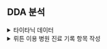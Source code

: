 
## DDA 분석
<details>
<summary>타이타닉 데이터</summary>

|Variable|Defination|Key|분석가 의견|
|--|--|--|--|
|PassengerId|승객의 고유번호들||범주형_명목형/승객의 고유번호로 승객에 대해 검색할 때 사용 가능|
|Pclass|객실의 등급|1: 1st,2: 2nd,3: 3rd |범주형_순서형/어느 객실에서 생존자가 많았는지 확인 가능|
|Name|승객의 이름||범주형_명목형/승객의 이름을 찾아볼 때 사용 가능|
|Sex|성별|male: 남성, female: 여성|범주형_명목형/성별 생존자 확인 가능|
|Age|나이||수치형_연속형/나이 때 별 생존자 확인 가능|
|SibSp|함께 탑승한 형제 및 배우자 수|[0, 1, 2, 3, 4, 5, 8]|범주형_명목형/가족 단위로 생존자 확인 가능|
|Parch|함께 탑승한 자녀 및 부모 수|[0, 1, 3, 2, 4, 6, 5, 9]|범주형_명목형/가족 단위로 생존자 확인 가능|
|Ticket|티켓 번호||범주형_명목형/티켓에 대한 정보 확인 가능|
|Fare|요금||수치형_이산형/당시 티켓의 평균 요금 정보 확인 가능|
|Cabin|객실 이름|[A_,B_,C_,D_,E_,F_,nan]|범주형_명목형/ 어느 객실에 생존자가 많았는지 확인 가능|
|Embarked|탑승지|['Q', 'S', 'C']|범주형_명목형/ 어느 탑승지에서 많이 탔는지 확인 가능|
</details>

<details>
<summary>뤼튼 이용 병원 진료 기록 항목 작성</summary>

|항목|의미| 정상 범위|Key|분석가 의견|
|--|--|--|--|--|
| 환자ID| 환자를 식별하는 고유한 ID| 없음||통계로 알아낼 수 있는 값이 없음|
|Large Lymphocyte|혈액 내 큰 림프구 수치를 나타내는 지표|1,500-4,500 / μL||수치형 데이터: 분석 시,  정상 범위인지 확인 / 범주형 데이터: 시각화 시, 일정 범위로 묶어 분포도 확인하고, 림프구 수치가 척추 질환에 미치는 영향 확인|
|Location of herniation|탈출한 디스크의 위치로 매개변수|없음|탈출한 디스크 위치 : [1,2,3,4,5]|범주형 데이터: 탈출한 디스크의 번호로 어느 디스크의 탈출이 가장 많은지 확인|
|ODI|척추 통증 장애 지수로, 일상 생활에서 발생하는 제한 정도를 평가하는 지표| 0-100||수치형 데이터 : 척추 통증 장애 지수의 평균 값을 확인 / 범주형 데이터 : 시각화 시, 통증 장애 지수를 일정 범위로 묶어 통증 장애 지수의 분포도 확인 |
|가족력|질병이나 유전적 소인이 부모나 가족 선조에 보이는 경우|없음(또는 해당 질환)|가족력이 없을 경우 : 0.0 / 가족력이 있을 경우 : 1.0 / 데이터 없음 : nan|범주형 데이터 : 시각화 시, 가족력이 척추 질환에 미치는 영향 확인 |
|간질성폐질환|폐 건강 상태를 나타내는 지표|없음 또는 치료 후 정상|간질성폐질환이 있는 경우 : 1 / 간질성 폐질환이 없을 경우 : 0|범주형 데이터 : 간질성폐질환이 척추 질환에 미치는 영향 확인|
|고혈압여부|고혈압 유무를 나타내는 지표|정상: 90/60-120/80 mmHg|고혈압이 있는 경우 : 1 / 고혈압이 없는 경우 : 0|범주형 데이터 : 고혈압이 척추 질환에 미치는 영향 확인 |
|과거수술횟수| 과거 수술을 받은 횟수를 나타내는 지표|0 이상|과거 수술 횟수 : [0,1,2,3]|범주형 데이터 : 과거수술 횟수를 바탕으로 재수술률을 구하거나, 시각화를 통해 수술 횟수의 분포도를 확인|
|당뇨여부|당뇨병 유무를 나타내는 지표|정상: 공복혈당 < 100 mg/dL|당뇨가 있는 경우 : 1 / 당뇨가 없는 경우 : 1|범주형 데이터 : 당뇨병이 척추 질환에 미치는 영향 확인|
|말초동맥질환여부|말초 동맥 질환 유무를 나타내는 지표|없음 또는 치료 후 정상|말초동맥질환이 있는 경우 : 1 / 말초동맥질환이 없는 경우 : 0|범주형 데이터 : 말초동맥질환이 척추 질환에 미치는 영향 확인|
|빈혈여부|빈혈 유무를 나타내는 지표| 여성: 헤모글로빈 < 12 g/dL |빈혈이 있는 경우 : 1 / 빈혈이 없는 경우 : 0|범주형 데이터 : 빈혈여부가 척추 질환에 미치는 영향 확인|
| 성별| 남성 또는 여성 성별을 나타내는 지표| 없음|남성 : 1 / 여성 : 2|범주형 데이터 : 성별이 척추 질환에 미치는 영향 확인|
| 스테로이드치료| 스테로이드 치료 여부를 나타내는 지표| 없음 또는 치료 후 정상 |스테로이드치료를 한 적이 있는 경우 : 1 / 스테로이드치료를 한 적이 없는 경우 : 0|범주형 데이터 : 스테로이드 치료가 척추 질환에 미치는 영향 확인|
| 신부전여부| 신장 건강 상태를 나타내는 지표| 없음 또는 치료 후 정상 |신장에 문제가 있는 경우 : 1 / 신장에 문제가 없는 경우 : 0|범주형 데이터 : 신부전여부가 척추 질환에 미치는 영향 확인|
| 신장| 체내 물질의 정상적인 배설을 도와주는 신장 기능을 나타내는 지표 | 여성: 70-140 mL/min/1.73 m² |신장 수치 : [163, 171, 178, 174, 183, 164, 175, 168, 160, 161, 162, 158, 176,188, 184, 166, 154, 179, 186, 173, 170, 156, 157, 167, 182, 151,169, 185, 153, 159, 180, 143, 155, 177, 146, 165, 144, 152, 181,172, 150, 189, 149, 147, 142, 187, 148, 145, 140, 190, 191, 204]|수치형 데이터 : 분석 시, 신장 기능이 정상 범위인지 확인 / 범주형 데이터 : 시각화 시, 일정 범위로 묶어 분포도를 확인하고, 신장 기능이 척추 질환에 미치는 영향 확인 |
| 심혈관질환| 심혈관 건강 상태를 나타내는 지표| 없음 또는 치료 후 정상 |심혈관질환 있는 경우 : 1 / 심혈관질환이 없는 경우 : 0|범주형 데이터 : 심혈관질환이 척추 질환에 미치는 영향 확인|
| 암발병여부| 암 발생 여부를 나타내는 지표| 없음 또는 발병 후 치료 |암질환이 있는 경우 : 1 / 암질환이 없는 경우 : 0|범주형 데이터 : 암이 척추 질환에 미치는 영향 확인|
| 연령| 나이를 나타내는 지표| 0 이상|연령 : [66, 47, 39, 40, 42, 60, 55, 52, 79, 43, 65, 35, 30, 56, 84, 34, 75,62, 74, 63, 37, 64, 58, 57, 76, 29, 49, 50, 46, 77, 72, 54, 69, 38,22, 36, 28, 19, 31, 45, 32, 70, 25, 27, 24, 41, 16, 33, 48, 20, 18,59, 17, 26, 51, 23, 44, 61, 21, 73, 78, 53, 71, 68, 82, 15, 86, 80]|범주형 데이터 : 연령대를 일정 범위로 묶어 어느 나이대에서 질병이 발생할 확률이 높은지 확인|
| 우울증여부| 우울증 유무를 나타내는 지표| 없음 또는 치료 후 정상 |우울증이 있는 경우 : 1 / 우울증이 없는 경우 : 0/ ? : 2|범주형 데이터 : 심혈관질환이 척추 질환에 미치는 영향 확인|
| 입원기간| 입원한 기간을 나타내는 지표| 0 이상|입원기간 :[ 2,  1,  3,  4,  8,  5, 44,  7, 27, 11,  6, 17, 46,  9, 18, 16,  0, 13, 15, 51, 12, 10] |수치형 데이터: 평균 입원기간 확인|
| 입원일자| 입원일을 나타내는 지표| 없음|입원일자: [20190713, 20190715, 20190729, ..., 20170410, 20170408, 20170412]|범주형 데이터 : 년도별, 월별로 구분하여 특정 기간에 입원환자가 많았는지 확인|
| 종양진행여부| 종양의 진행 상태를 나타내는 지표| 없음 또는 치료 후 정상 |종양이 있는 경우 : 1 / 종양이 없는 경우 : 0|범주형 데이터 : 종양의 진행여부가 척추 질환에 영향을 미치는지 확인|
| 직업| 환자의 직업을 나타내는 지표| 없음 또는 해당 직업|직업명 : ['자영업', '운동선수', '특수전문직', '주부', '사업가', nan, '건설업', '운수업', '사무직','공무원', '농업', '의료직','학생', '군인', '노동직', '교사', '예술가', '무직']|범주형 데이터 : 특정 직업에서 척추질환 환자가 많은지 확인|
| 체중| 체중을 나타내는 지표| 정상: 18.5-24.9 kg/m²|-|신장에 따른 몸무게 차이가 있기 때문에 체중만으로 척추질환과 관련 짓기 어려움 |
| 퇴원일자| 퇴원일을 나타내는 지표| 없음|퇴원일자 : [20190716, 20190801, 20190803, ..., 20170412, 20170411, 20170413]|범주형 데이터 : 날짜나 월별로 구분하여 기온의 변화나 계절의 변화가 질병 완화에 영향을 주는지 확인|
| 헤모글로빈수치| 혈중 헤모글로빈 농도를 나타내는 지표| 여성: 12-16 g/dL||수치형 데이터 : 분석 시, 환자들의 평균 헤모글로빈 수치 확인 / 범주형 데이터 : 수치를 일정 범위로 묶어 헤모글로빈 수치가 척추 질환에 영향을 미치는지 확인|
| 혈전합병증여부| 혈전 합병증 유무를 나타내는 지표| 없음 또는 치료 후 정상 |혈전합병증이 있는 경우 : 1 / 혈전합병증이 없는 경우 : 0|범주형 데이터 : 혈전합병증 여부가 척추질환에 미치는 영향 확인|
| 환자통증정도| 환자의 통증 정도를 평가하는 지표| 0-10(10이 가장 심각)|[10, 7, 8, 9, 2, 1, 6, 5, 3, 4]|수치형 데이터 : 환자의 평균 통증 정도 확인|
| 흡연여부| 흡연 여부를 나타내는 지표| 없음 또는 해당 여부|흡연이 있는 경우 : 1 / 흡연이 없는 경우 : 0|범주형 데이터 : 흡연 여부가 척추질환에 미치는 영향 확인|
| 통증기간(월)| 통증이 시작된 지난 기간을 나타내는 지표| 0 이상||수치형 데이터 : 통증의 평균기간 확인|
| 수술기법| 수술 시 사용된 기술을 나타내는 지표| 없음 또는 해당 기술|수술 기법 : ['TELD', 'IELD', nan]|범주형 데이터 : 어느 수술기법을 많이 사용하였는지 확인|
| 수술시간| 수술 소요 시간을 나타내는 지표| 0 이상||수치형 데이터 : 평균 수술시간 확인|
| 수술실패여부| 수술 실패 여부를 나타내는 지표| 없음 또는 해당 여부|수술 성공한 경우 : 0 / 수술 실패한 경우 : 1|범주형 데이터 : 수술 성공률 확인 |
| 수술일자| 수술을 받은 날짜를 나타내는 지표| 없음||범주형 데이터 : 월별로 범위를 나눠 특정 월에 수술을 많이 했는지 확인|
| 재발여부| 척추 통증이 재발되었는지 여부를 나타내는 지표| 없음 또는 해당 여부|재발하지 않은 경우 : 0 / 재발한 경우 : 1 |범주형 데이터 : 척추 질환의 재발률 확인|
| 혈액형| 환자의 혈액형을 나타내는 지표| 없음 또는 해당 혈액형 |['RH+A', 'RH+B', 'RH+O', 'RH+AB']|범주형 데이터 : 특정 혈액형과 척추질환과의 연관성 확인|
| 전방디스크높이(mm)| 전방 디스크의 높이를 나타내는 지표| 0 이상||범주형 데이터: 전방 디스크 높이를 특정 범위로 나눠 전방 디스크 높이가 척추질환에 미치는 영향 확인|
| 후방디스크높이(mm)| 후방 디스크의 높이를 나타내는 지표| 0 이상||범주형 데이터: 후방 디스크 높이를 특정 범위로 나눠 후방 디스크 높이가 척추질환에 미치는 영향 확인|
| 지방축적도| 지방 축적 정도를 나타내는 지표| 정상: 20-25%||범주형 데이터 : 지방축적도를 특정 범위로 나눠 지방축적도가 척추 질환에 미치는 영향 확인|
| Instability| 척추 안정성을 나타내는 지표| 없음 또는 해당 여부|척추안정성이 없는 경우 : 0 / 척추안정성이 있는 경우 : 1|범주형 데이터 : 척추안정성이 척추 질환에 미치는 영향 확인|
| MF + ES| 혼합 신경병증 및 대량 열 치료(미세파 관리 및 전기 자극)로 수행된 치료법| 없음 또는 해당 여부||범주형 데이터 : MF+ES를 특정 범위로 묶어 이 치료가 척추질환 완화에 미치는 영향 확인|
| Modic change| 검은색과 밝은색의 조합으로 척추의 변형을 표시하는 방법으로, 척추 통증과 관련이 있을 수 있다. | 없음 또는 해당 여부|[3, 0, 2, 1]|범주형 데이터 : Modict change와 척추질환의 연관성 확인|
| PI| 척추 곡률을 나타내는 지표| 30-40도||수치형 데이터 : 환자들의 평균 PI 확인 / 범주형 데이터 : 특정 범위로 묶어 PI가 척추 질환에 미치는 영향 확인|
| PT| 척추 곡률을 나타내는 지표| 13-17도||수치형 데이터 : 환자들의 평균 PT 확인 / 범주형 데이터 : 특정 범위로 묶어 PT가 척추 질환에 미치는 영향 확인|
| Seg Angle(raw)| 척추 각도를 나타내는 지표| 없음||수치형 데이터 : 환자들의 평균 척추 각도 확인 / 범주형 데이터 : 특정 범위로 묶어 척추각도가 척추 질환에 미치는 영향 확인|
| Vaccum disc| Vaccum disk는 디스크의 최종 단계로, 이 상태에서 쉽게 부러져 다른 퇴행성 디스크 질환을 유발한다. | 없음 또는 해당 여부|Vaccum disk 이 아닌 경우 : 0 / Vaccum disk 인 경우 : 1|범주형 데이터 : 척추 질환 환자 중 Vaccum disk 단계인 환자가 차지하는 비율 확인|
| 골밀도| 골의 밀도를 나타내는 지표| 약 1 g/cm³ 이상||수치형 데이터 : 환자들의 평균 골밀도 확인 / 범주형 데이터 : 특정 범위로 묶어 골밀도가 척추 질환에 미치는 영향 확인|
| 디스크단면적| 디스크 단면적을 나타내는 지표| 50-200 px²||	수치형 데이터 : 환자들의 평균 디스크단면적 확인 / 범주형 데이터 : 특정 범위로 묶어 디스크 단면적이 척추 질환에 미치는 영향 확인|
| 디스크위치| 디스크의 위치를 나타내는 지표| 없음 또는 해당 위치 |[ 4,  5,  3,  2, 45, 25, 12, 34, 23, 11, 10, 35,  1]|범주형 데이터 : 척추질환 환자들의 디스크 위치 분포도 확인|
| 척추이동척도| 척추 이동 범위를 나타내는 지표| 10-15 °|['Down', 'Up', 'Middle', 'Extremely down', 'Extremely up']|범주형 데이터 : 척추질환자들의 척추 이동 척도 분포도 확인|
| 척추전방위증| 척추의 사진에서 전방위증을 발견한 경우의 수준을 나타내는 지표 | 없음 또는 해당 위치 |척추전방위증이 있는 경우 : 1 / 척추전방위증이 없는 경우 : 0|범주형 데이터 : 척추전방위증이 척추질환에 미치는 영향 확인|

</details>
